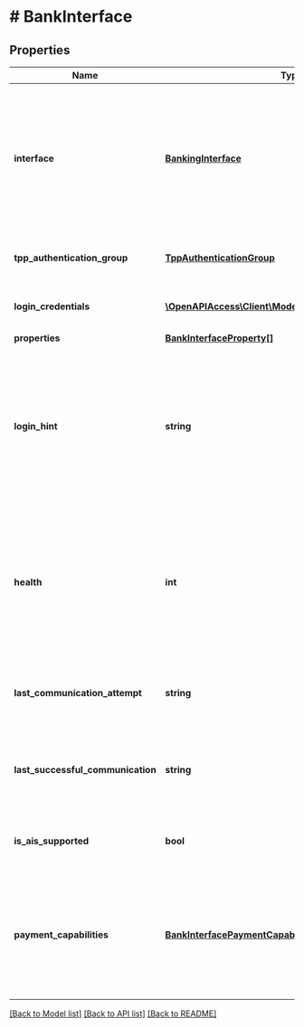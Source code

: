 # # BankInterface

## Properties

Name | Type | Description | Notes
------------ | ------------- | ------------- | -------------
**interface** | [**BankingInterface**](BankingInterface.md) | &lt;strong&gt;Type:&lt;/strong&gt; BankingInterface&lt;br/&gt; Bank interface. Possible values:&lt;br&gt;&lt;br&gt;&amp;bull; &lt;code&gt;WEB_SCRAPER&lt;/code&gt; - means that finAPI will parse data from the bank&#39;s online banking website.&lt;br&gt;&amp;bull; &lt;code&gt;FINTS_SERVER&lt;/code&gt; - means that finAPI will download data via the bank&#39;s FinTS server.&lt;br&gt;&amp;bull; &lt;code&gt;XS2A&lt;/code&gt; - means that finAPI will download data via the bank&#39;s XS2A interface.&lt;br&gt; |
**tpp_authentication_group** | [**TppAuthenticationGroup**](TppAuthenticationGroup.md) | &lt;strong&gt;Type:&lt;/strong&gt; TppAuthenticationGroup&lt;br/&gt; TPP Authentication Group which the bank interface is connected to |
**login_credentials** | [**\OpenAPIAccess\Client\Model\BankInterfaceLoginField[]**](BankInterfaceLoginField.md) | &lt;strong&gt;Type:&lt;/strong&gt; BankInterfaceLoginField&lt;br/&gt; Login fields for this interface (in the order that we suggest to show them to the user) |
**properties** | [**BankInterfaceProperty[]**](BankInterfaceProperty.md) |  |
**login_hint** | **string** | Login hint. Contains a German message for the user that explains what kind of credentials are expected.&lt;br/&gt;&lt;br/&gt;Please note that it is essential to always show the login hint to the user if there is one, as the credentials that finAPI requires for the bank might be different to the credentials that the user knows from his online banking.&lt;br/&gt;&lt;br/&gt;Also note that the contents of this field should always be interpreted as HTML, as the text might contain HTML tags for highlighted words, paragraphs, etc. |
**health** | **int** | The health status of this interface. This is a value between 0 and 100, depicting the percentage of successful communication attempts with the bank via this interface during the latest couple of bank connection imports or updates (across the entire finAPI system). Note that &#39;successful&#39; means that there was no technical error trying to establish a communication with the bank. Non-technical errors (like incorrect credentials) are regarded successful communication attempts. |
**last_communication_attempt** | **string** | Time of the last communication attempt with this interface during an import, update or connect interface (across the entire finAPI system). The value is returned in the format &#39;YYYY-MM-DD HH:MM:SS.SSS&#39; (german time). |
**last_successful_communication** | **string** | Time of the last successful communication with this interface during an import, update or connect interface (across the entire finAPI system). The value is returned in the format &#39;YYYY-MM-DD HH:MM:SS.SSS&#39; (german time). |
**is_ais_supported** | **bool** | Whether this interface has the general capability to perform Account Information Services (AIS), i.e. if this interface can be used to download accounts, balances and transactions. |
**payment_capabilities** | [**BankInterfacePaymentCapabilities**](BankInterfacePaymentCapabilities.md) | &lt;strong&gt;Type:&lt;/strong&gt; BankInterfacePaymentCapabilities&lt;br/&gt; The general payment capabilities of this interface. If a capability is &#39;true&#39;, it means that the option is supported, as long as the involved account also supports it (see AccountInterface.capabilities and AccountInterface.paymentCapabilities). If a capability is &#39;false&#39;, the option is not supported for any account. |

[[Back to Model list]](../../README.md#models) [[Back to API list]](../../README.md#endpoints) [[Back to README]](../../README.md)
